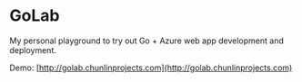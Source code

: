 # GoLab
My personal playground to try out Go + Azure web app development and deployment.

Demo: [http://golab.chunlinprojects.com](http://golab.chunlinprojects.com)
